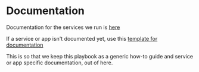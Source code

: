 # Documentation

Documentation for the services we run is [here](LINK-TO-HUDDLE)

If a service or app isn't documented yet, use this [template for documentation](LINK-TO-HUDDLE)

This is so that we keep this playbook as a generic how-to guide and service or app specific documentation, out of here.

